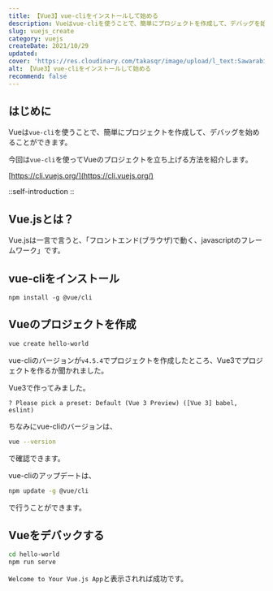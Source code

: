 ```yaml
---
title: 【Vue3】vue-cliをインストールして始める
description: Vueはvue-cliを使うことで、簡単にプロジェクトを作成して、デバッグを始めることができます。今回はvue-cliを使ってVueのプロジェクトを立ち上げる方法を紹介します。Vue.jsは一言で言うと、「フロントエンド(ブラウザ)で動く、javascriptのフレームワーク」です。
slug: vuejs_create
category: vuejs
createDate: 2021/10/29
updated: 
cover: 'https://res.cloudinary.com/takasqr/image/upload/l_text:Sawarabi%20Gothic_80_bold:【Vue3】vue-cliをインストールして始める,co_rgb:fff,w_620,c_fit/v1712091289/ogp_image_zorhlz.png'
alt: 【Vue3】vue-cliをインストールして始める
recommend: false
---
```

## はじめに



Vueは`vue-cli`を使うことで、簡単にプロジェクトを作成して、デバッグを始めることができます。

今回は`vue-cli`を使ってVueのプロジェクトを立ち上げる方法を紹介します。


[https://cli.vuejs.org/](https://cli.vuejs.org/)

::self-introduction
::

## Vue.jsとは？

Vue.jsは一言で言うと、「フロントエンド(ブラウザ)で動く、javascriptのフレームワーク」です。

## vue-cliをインストール

```
npm install -g @vue/cli
```

## Vueのプロジェクトを作成

```bash
vue create hello-world
```

vue-cliのバージョンが`v4.5.4`でプロジェクトを作成したところ、Vue3でプロジェクトを作るか聞かれました。

Vue3で作ってみました。

```
? Please pick a preset: Default (Vue 3 Preview) ([Vue 3] babel, eslint)
```

ちなみにvue-cliのバージョンは、

```bash
vue --version
```
で確認できます。

vue-cliのアップデートは、

```bash
npm update -g @vue/cli
```
で行うことができます。

## Vueをデバックする

```bash
cd hello-world
npm run serve
```

`Welcome to Your Vue.js App`と表示されれば成功です。